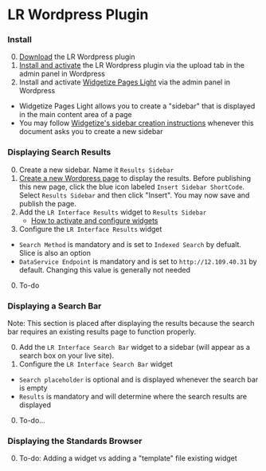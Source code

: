 LR Wordpress Plugin
===================
### Install
0. [Download](https://github.com/mickmuzac/LR-Wordpress-Widget/archive/master.zip) the LR Wordpress plugin
0. [Install and activate](http://codex.wordpress.org/Managing_Plugins#Installing_Plugins) the LR Wordpress plugin via the upload tab in the admin panel in Wordpress
0. Install and activate [Widgetize Pages Light](http://wordpress.org/extend/plugins/widgetize-pages-light/) via the admin panel in Wordpress  
  * Widgetize Pages Light allows you to create a "sidebar" that is displayed in the main content area of a page
  * You may follow [Widgetize's sidebar creation instructions](http://otwthemes.com/online-documentation-widgetize-pages-light/) whenever this document asks you to create a new sidebar

### Displaying Search Results
0. Create a new sidebar. Name it `Results Sidebar`
0. [Create a new Wordpress page](http://codex.wordpress.org/Pages#Creating_Pages) to display the results. Before publishing this new page, click the blue icon labeled `Insert Sidebar ShortCode`. Select `Results Sidebar` and then click "Insert". You may now save and publish the page.
0. Add the `LR Interface Results` widget to `Results Sidebar` 
   * [How to activate and configure widgets](http://en.support.wordpress.com/widgets/)
0. Configure the `LR Interface Results` widget
  * `Search Method` is mandatory and is set to `Indexed Search` by defualt. Slice is also an option
  * `DataService Endpoint` is mandatory and is set to `http://12.109.40.31` by default. Changing this value is generally not needed
0. To-do

### Displaying a Search Bar
Note: This section is placed after displaying the results because the search bar requires an existing results page to function properly.

0. Add the `LR Interface Search Bar` widget to a sidebar (will appear as a search box on your live site).
0. Configure the `LR Interface Search Bar` widget
  * `Search placeholder` is optional and is displayed whenever the search bar is empty
  * `Results` is mandatory and will determine where the search results are displayed
0. To-do...

### Displaying the Standards Browser
0. To-do: Adding a widget vs adding a "template" file existing widget
